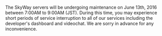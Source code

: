 The SkyWay servers will be undergoing maintenance on June 13th, 2016 between 7:00AM to 9:00AM (JST). During this time, you may experience short periods of service interruption to all of our services including the developer's dashboard and videochat. We are sorry in advance for any inconvenience.
